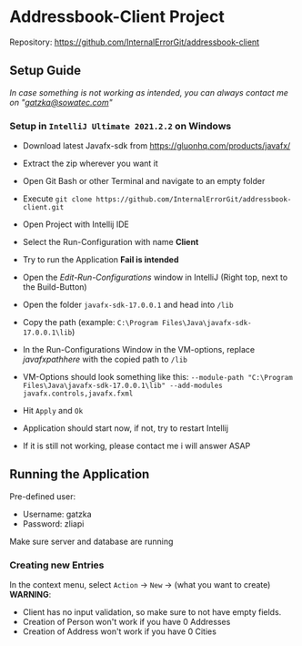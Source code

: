 # Addressbook-Client Project
Repository: https://github.com/InternalErrorGit/addressbook-client
## Setup Guide
*In case something is not working as intended, you can always contact me on "gatzka@sowatec.com"*
### Setup in `IntelliJ Ultimate 2021.2.2` on Windows
* Download latest Javafx-sdk from https://gluonhq.com/products/javafx/
* Extract the zip wherever you want it


* Open Git Bash or other Terminal and navigate to an empty folder
* Execute `git clone https://github.com/InternalErrorGit/addressbook-client.git`
* Open Project with Intellij IDE
* Select the Run-Configuration with name **Client**
* Try to run the Application  **Fail is intended**
* Open the _Edit-Run-Configurations_ window in IntelliJ (Right top, next to the Build-Button)
* Open the folder ``javafx-sdk-17.0.0.1`` and head into ``/lib``
* Copy the path (example: ``C:\Program Files\Java\javafx-sdk-17.0.0.1\lib``)
* In the Run-Configurations Window in the VM-options, replace _javafxpathhere_ with the copied path to ``/lib``
* VM-Options should look something like this: ``--module-path "C:\Program Files\Java\javafx-sdk-17.0.0.1\lib" --add-modules javafx.controls,javafx.fxml``
* Hit ``Apply`` and ``Ok``
* Application should start now, if not, try to restart Intellij
* If it is still not working, please contact me i will answer ASAP

## Running the Application
Pre-defined user:
* Username: gatzka
* Password: zliapi

Make sure server and database are running
### Creating new Entries
In the context menu, select ``Action`` -> ``New`` -> (what you want to create)
**WARNING**:
* Client has no input validation, so make sure to not have empty fields.
* Creation of Person won't work if you have 0 Addresses
* Creation of Address won't work if you have 0 Cities


